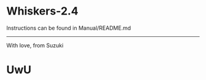 # Whiskers-2.4
Instructions can be found in Manual/README.md


_______________________________________________________________________________________
With love, from Suzuki
# UwU
